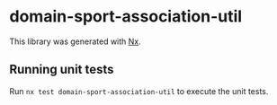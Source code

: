 # domain-sport-association-util

This library was generated with [Nx](https://nx.dev).

## Running unit tests

Run `nx test domain-sport-association-util` to execute the unit tests.

